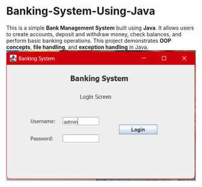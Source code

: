 # Banking-System-Using-Java
This is a simple **Bank Management System** built using **Java**. It allows users to create accounts, deposit and withdraw money, check balances, and perform basic banking operations. This project demonstrates **OOP concepts**, **file handling**, and **exception handling** in Java.  
![Banking System UI](https://github.com/imanishita/Banking-System-Using-Java/blob/main/BankingSystem.png?raw=true)
